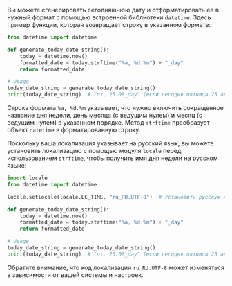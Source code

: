 Вы можете сгенерировать сегодняшнюю дату и отформатировать ее в нужный формат с помощью встроенной библиотеки `datetime`. Здесь пример функции, которая возвращает строку в указанном формате:

```python
from datetime import datetime

def generate_today_date_string():
    today = datetime.now()
    formatted_date = today.strftime("%a, %d.%m") + "_day"
    return formatted_date

# Usage
today_date_string = generate_today_date_string()
print(today_date_string)  # "пт, 25.08_day" (если сегодня пятница 25 августа)
```

Строка формата `%a, %d.%m` указывает, что нужно включить сокращенное название дня недели, день месяца (с ведущим нулем) и месяц (с ведущим нулем) в указанном порядке. Метод `strftime` преобразует объект `datetime` в форматированную строку.

Поскольку ваша локализация указывает на русский язык, вы можете установить локализацию с помощью модуля `locale` перед использованием `strftime`, чтобы получить имя дня недели на русском языке:

```python
import locale
from datetime import datetime

locale.setlocale(locale.LC_TIME, "ru_RU.UTF-8")  # Установить русскую локализацию

def generate_today_date_string():
    today = datetime.now()
    formatted_date = today.strftime("%a, %d.%m") + "_day"
    return formatted_date

# Usage
today_date_string = generate_today_date_string()
print(today_date_string)  # "пт, 25.08_day" (если сегодня пятница 25 августа)
```

Обратите внимание, что код локализации `ru_RU.UTF-8` может изменяться в зависимости от вашей системы и настроек.